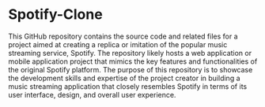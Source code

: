 # Spotify-Clone
 This GitHub repository contains the source code and related files for a project aimed at creating a replica or imitation of the popular music streaming service, Spotify. The repository likely hosts a web application or mobile application project that mimics the key features and functionalities of the original Spotify platform.  The purpose of this repository is to showcase the development skills and expertise of the project creator in building a music streaming application that closely resembles Spotify in terms of its user interface, design, and overall user experience.
